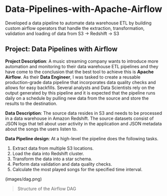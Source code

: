 # Data-Pipelines-with-Apache-Airflow
Developed a data pipeline to automate data warehouse ETL by building custom airflow operators that handle the extraction, transformation, validation and loading of data from S3 -> Redshift -> S3


## Project: Data Pipelines with Airflow
**Project Description**: 
A music streaming company wants to introduce more automation and monitoring to their data warehouse ETL pipelines and they have come to the conclusion that the best tool to achieve this is **Apache Airflow**. 
As their **Data Engineer**, I was tasked to create a reusable production-grade data pipeline that incorporates data quality checks and allows for easy backfills. 
Several analysts and Data Scientists rely on the output generated by this pipeline and it is expected that the pipeline runs daily on a schedule by pulling new data from the source and store the results to the destination.

**Data Description**: 
The source data resides in S3 and needs to be processed in a data warehouse in Amazon Redshift. The source datasets consist of JSON logs that tell about user activity in the application and JSON metadata about the songs the users listen to.

**Data Pipeline design**:
At a high-level the pipeline does the following tasks.
1. Extract data from multiple S3 locations.
2. Load the data into Redshift cluster.
3. Transform the data into a star schema.
4. Perform data validation and data quality checks.
5. Calculate the most played songs for the specified time interval.

(images/dag.png)
> Structure of the Airflow DAG

